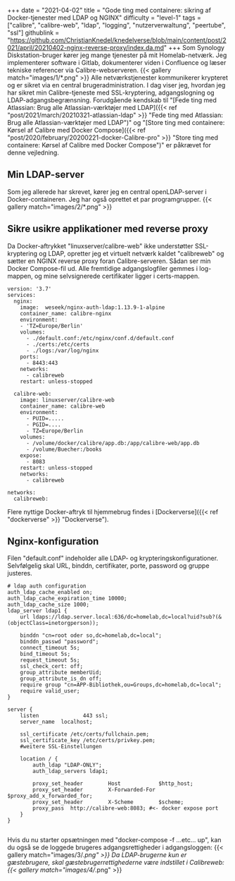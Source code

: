 +++
date = "2021-04-02"
title = "Gode ting med containere: sikring af Docker-tjenester med LDAP og NGINX"
difficulty = "level-1"
tags = ["calibre", "calibre-web", "ldap", "logging", "nutzerverwaltung", "peertube", "ssl"]
githublink = "https://github.com/ChristianKnedel/knedelverse/blob/main/content/post/2021/april/20210402-nginx-reverse-proxy/index.da.md"
+++
Som Synology Diskstation-bruger kører jeg mange tjenester på mit Homelab-netværk. Jeg implementerer software i Gitlab, dokumenterer viden i Confluence og læser tekniske referencer via Calibre-webserveren.
{{< gallery match="images/1/*.png" >}}
Alle netværkstjenester kommunikerer krypteret og er sikret via en central brugeradministration. I dag viser jeg, hvordan jeg har sikret min Calibre-tjeneste med SSL-kryptering, adgangslogning og LDAP-adgangsbegrænsning. Forudgående kendskab til "[Fede ting med Atlassian: Brug alle Atlassian-værktøjer med LDAP]({{< ref "post/2021/march/20210321-atlassian-ldap" >}} "Fede ting med Atlassian: Brug alle Atlassian-værktøjer med LDAP")" og "[Store ting med containere: Kørsel af Calibre med Docker Compose]({{< ref "post/2020/february/20200221-docker-Calibre-pro" >}} "Store ting med containere: Kørsel af Calibre med Docker Compose")" er påkrævet for denne vejledning.
## Min LDAP-server
Som jeg allerede har skrevet, kører jeg en central openLDAP-server i Docker-containeren. Jeg har også oprettet et par programgrupper.
{{< gallery match="images/2/*.png" >}}

## Sikre usikre applikationer med reverse proxy
Da Docker-aftrykket "linuxserver/calibre-web" ikke understøtter SSL-kryptering og LDAP, opretter jeg et virtuelt netværk kaldet "calibreweb" og sætter en NGINX reverse proxy foran Calibre-serveren. Sådan ser min Docker Compose-fil ud. Alle fremtidige adgangslogfiler gemmes i log-mappen, og mine selvsignerede certifikater ligger i certs-mappen.
```
version: '3.7'
services:
  nginx: 
    image:  weseek/nginx-auth-ldap:1.13.9-1-alpine
    container_name: calibre-nginx
    environment:
    - 'TZ=Europe/Berlin'
    volumes:
      - ./default.conf:/etc/nginx/conf.d/default.conf
      - ./certs:/etc/certs
      - ./logs:/var/log/nginx
    ports:
      - 8443:443
    networks:
      - calibreweb
    restart: unless-stopped

  calibre-web:
    image: linuxserver/calibre-web
    container_name: calibre-web
    environment:
      - PUID=.....
      - PGID=....
      - TZ=Europe/Berlin
    volumes:
      - /volume/docker/calibre/app.db:/app/calibre-web/app.db
      - /volume/Buecher:/books
    expose:
      - 8083
    restart: unless-stopped
    networks:
      - calibreweb

networks:
  calibreweb:

```
Flere nyttige Docker-aftryk til hjemmebrug findes i [Dockerverse]({{< ref "dockerverse" >}} "Dockerverse").
## Nginx-konfiguration
Filen "default.conf" indeholder alle LDAP- og krypteringskonfigurationer. Selvfølgelig skal URL, binddn, certifikater, porte, password og gruppe justeres.
```
# ldap auth configuration
auth_ldap_cache_enabled on;
auth_ldap_cache_expiration_time 10000;
auth_ldap_cache_size 1000;
ldap_server ldap1 {
    url ldaps://ldap.server.local:636/dc=homelab,dc=local?uid?sub?(&(objectClass=inetorgperson));

    binddn "cn=root oder so,dc=homelab,dc=local";
    binddn_passwd "password";
    connect_timeout 5s;
    bind_timeout 5s;
    request_timeout 5s;
    ssl_check_cert: off;
    group_attribute memberUid;
    group_attribute_is_dn off;
    require group "cn=APP-Bibliothek,ou=Groups,dc=homelab,dc=local";
    require valid_user;
}

server {
    listen              443 ssl;
    server_name  localhost;

    ssl_certificate /etc/certs/fullchain.pem;
    ssl_certificate_key /etc/certs/privkey.pem;
    #weitere SSL-Einstellungen

    location / {
        auth_ldap "LDAP-ONLY";
        auth_ldap_servers ldap1;

        proxy_set_header        Host            $http_host;
        proxy_set_header        X-Forwarded-For $proxy_add_x_forwarded_for;
        proxy_set_header        X-Scheme        $scheme;
        proxy_pass  http://calibre-web:8083; #<- docker expose port
    }
}


```
Hvis du nu starter opsætningen med "docker-compose -f ...etc... up", kan du også se de loggede brugeres adgangsrettigheder i adgangsloggen:
{{< gallery match="images/3/*.png" >}}
Da LDAP-brugerne kun er gæstebrugere, skal gæstebrugerrettighederne være indstillet i Calibreweb:
{{< gallery match="images/4/*.png" >}}
